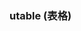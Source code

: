 ### utable (表格)

<div class="demo-model">
    <iframe :src="$themeConfig.url+'/views/demo/pages/utable'" style="border:none;width:280px;height:100%"></iframe>
</div>

#### 例子代码

```html
<template>
    <view>
        <u-table :align="align" :borderColor="borderColor">
            <u-tr class="u-tr">
                <u-th class="u-th">姓名</u-th>
                <u-th class="u-th">年龄</u-th>
                <u-th class="u-th">籍贯</u-th>
                <u-th class="u-th">性别</u-th>
            </u-tr>
            <u-tr class="u-tr">
                <u-td class="u-td">吕布</u-td>
                <u-td class="u-td">22</u-td>
                <u-td class="u-td">楚河</u-td>
                <u-td class="u-td">男</u-td>
            </u-tr>
            <u-tr class="u-tr">
                <u-td class="u-td">项羽</u-td>
                <u-td class="u-td">28</u-td>
                <u-td class="u-td">汉界</u-td>
                <u-td class="u-td">男</u-td>
            </u-tr>
            <u-tr class="u-tr">
                <u-td class="u-td">木兰</u-td>
                <u-td class="u-td">24</u-td>
                <u-td class="u-td">南国</u-td>
                <u-td class="u-td">女</u-td>
            </u-tr>
        </u-table>
    </view>
</template>

<script>
    export default {
        data() {
            return {
                borderColor: '#e4e7ed', //表格边框的颜色, 默认#e4e7ed
                align: 'center',//单元格的内容对齐方式，作用类似css的text-align, 可选值为: center(默认)、left、right
            }
        },
        methods: {}
    }
</script>
```

[uview 官网文档传送门-utable](https://www.uviewui.com/components/table.html)

